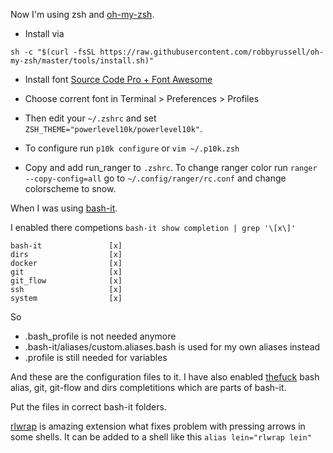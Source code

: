 Now I'm using zsh and [oh-my-zsh](https://github.com/robbyrussell/oh-my-zsh).

* Install via
```
sh -c "$(curl -fsSL https://raw.githubusercontent.com/robbyrussell/oh-my-zsh/master/tools/install.sh)"
```
* Install font [Source Code Pro + Font Awesome](https://github.com/Falkor/dotfiles/blob/master/fonts/SourceCodePro%2BPowerline%2BAwesome%2BRegular.ttf)
* Choose corrent font in Terminal > Preferences > Profiles
* Then edit your `~/.zshrc` and set `ZSH_THEME="powerlevel10k/powerlevel10k"`.
* To configure run `p10k configure` or `vim ~/.p10k.zsh`

* Copy and add run_ranger to `.zshrc`. To change ranger color run `ranger --copy-config=all` go to `~/.config/ranger/rc.conf` and change colorscheme to snow. 


When I was using [bash-it](https://github.com/Bash-it/bash-it).

I enabled there competions ```bash-it show completion | grep '\[x\]'```
```
bash-it               [x]     
dirs                  [x]     
docker                [x]     
git                   [x]     
git_flow              [x]     
ssh                   [x]     
system                [x]
```

So
* .bash_profile is not needed anymore
* .bash-it/aliases/custom.aliases.bash is used for my own aliases instead
* .profile is still needed for variables


And these are the configuration files to it. I have also enabled [thefuck](https://github.com/nvbn/thefuck) bash alias, git, git-flow and dirs completitions which are parts of bash-it.

Put the files in correct bash-it folders.

[rlwrap](https://github.com/hanslub42/rlwrap) is amazing extension what fixes problem with pressing arrows in some shells. It can be added to a shell like this
```alias lein="rlwrap lein"```
